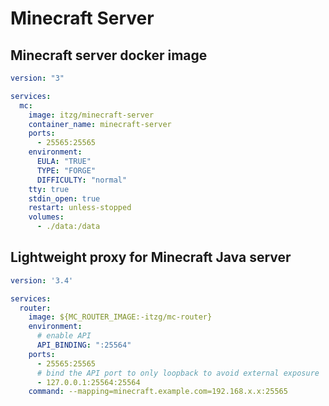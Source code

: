 # Minecraft Server

## Minecraft server docker image

```yml
version: "3"

services:
  mc:
    image: itzg/minecraft-server
    container_name: minecraft-server
    ports:
      - 25565:25565
    environment:
      EULA: "TRUE"
      TYPE: "FORGE"
      DIFFICULTY: "normal"
    tty: true
    stdin_open: true
    restart: unless-stopped
    volumes:
      - ./data:/data
```

## Lightweight proxy for Minecraft Java server

```yml
version: '3.4'

services:
  router:
    image: ${MC_ROUTER_IMAGE:-itzg/mc-router}
    environment:
      # enable API
      API_BINDING: ":25564"
    ports:
      - 25565:25565
      # bind the API port to only loopback to avoid external exposure
      - 127.0.0.1:25564:25564
    command: --mapping=minecraft.example.com=192.168.x.x:25565
```
